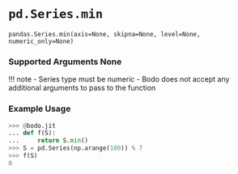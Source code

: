 # `pd.Series.min`

`pandas.Series.min(axis=None, skipna=None, level=None, numeric_only=None)`

### Supported Arguments None

!!! note
    - Series type must be numeric
    - Bodo does not accept any additional arguments to pass to the
    function

### Example Usage

``` py
>>> @bodo.jit
... def f(S):
...     return S.min()
>>> S = pd.Series(np.arange(100)) % 7
>>> f(S)
0
```


